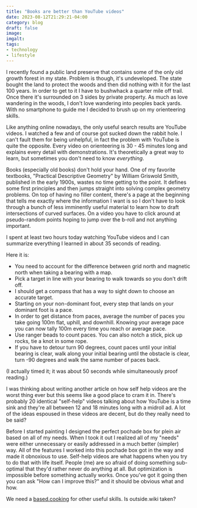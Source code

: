 ```yaml
---
title: "Books are better than YouTube videos"
date: 2023-08-12T21:29:21-04:00
category: blog
draft: false
image: 
imgalt: 
tags: 
- technology
- lifestyle
---
```

I recently found a public land preserve that contains some of the only old growth forest in my state.
Problem is though, it's undeveloped.
The state bought the land to protect the woods and then did nothing with it for the last 100 years.
In order to get to it I have to bushwhack a quarter mile off trail. 
Once there it's surrounded on 3 sides by private property.
As much as love wandering in the woods, I don't love wandering into peoples back yards. 
With no smartphone to guide me I decided to brush up on my orienteering skills.

Like anything online nowadays, the only useful search results are YouTube videos. 
I watched a few and of course got sucked down the rabbit hole.
I can't fault them for being unhelpful, in fact the problem with YouTube is quite the opposite.
Every video on orienteering is 30 - 45 minutes long and explains every detail with demonstrations.
It's theoretically a great way to learn, but sometimes you don't need to know *everything*.

Books (especially old books) don't hold your hand. 
One of my favorite textbooks, "Practical Descriptive Geometry" by William Griswold Smith, published in the early 1900s, wastes no time getting to the point. 
It defines some first principles and then jumps straight into solving complex geometry problems.
On top of having no filler content, there's a page at the beginning that tells me exactly where the information I want is so I don't have to look through a bunch of less imminently useful material to learn how to draft intersections of curved surfaces.
On a video you have to click around at pseudo-random points hoping to jump over the b-roll and not anything important.

I spent at least two hours today watching YouTube videos and I can summarize everything I learned in about 35 seconds of reading. 

Here it is:
- You need to account for the difference between grid north and magnetic north when taking a bearing with a map.
- Pick a target in line with your bearing to walk towards so you don't drift off.
- I should get a compass that has a way to sight down to choose an accurate target.
- Starting on your non-dominant foot, every step that lands on your dominant foot is a pace.
- In order to get distance from paces, average the number of paces you take going 100m flat, uphill, and downhill. Knowing your average pace you can now tally 100m every time you reach or average pace.
- Use ranger beads to count paces. You can also notch a stick, pick up rocks, tie a knot in some rope.
- If you have to detour turn 90 degrees, count paces until your initial bearing is clear, walk along your initial bearing until the obstacle is clear, turn -90 degrees and walk the same number of paces back.

(I actually timed it; it was about 50 seconds while simultaneously proof reading.)

I was thinking about writing another article on how self help videos are the worst thing ever but this seems like a good place to cram it in.
There's probably 20 identical "self-help" videos talking about how YouTube is a time sink and they're all between 12 and 18 minutes long with a midroll ad.
A lot of the ideas espoused in these videos are decent, but do they really need to be said?

Before I started painting I designed the perfect pochade box for plein air based on all of my needs.
When I took it out I realized all of my "needs" were either unnecessary or easily addressed in a much better (simpler) way.
All of the features I worked into this pochade box got in the way and made it obnoxious to use.
Self-help videos are what happens when you try to do that with life itself.
People (me) are so afraid of doing something sub-optimal that they'd rather never do anything at all.
But optimization is impossible before something actually works.
Once you've got it going then you can ask "How can I improve this?" and it should be obvious what and how.

We need a [based.cooking](https://based.cooking) for other useful skills.
Is outside.wiki taken?
